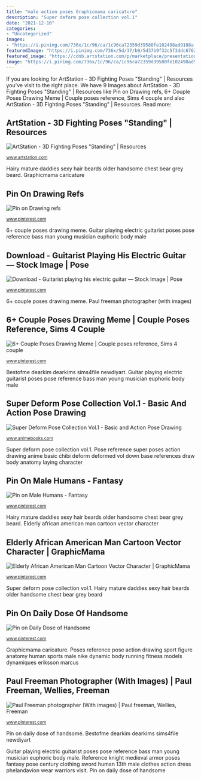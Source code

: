 ```yaml
---
title: "male action poses Graphicmama caricature"
description: "Super deform pose collection vol.1"
date: "2021-12-10"
categories:
- "Uncategorized"
images:
- "https://i.pinimg.com/736x/1c/96/ca/1c96ca72359d39580fe102498ad9108a.jpg"
featuredImage: "https://i.pinimg.com/736x/5d/37/b9/5d37b9f32c5f3ddc6762b9bdce5a281b.jpg"
featured_image: "https://cdnb.artstation.com/p/marketplace/presentation_assets/000/153/041/large/file.jpg?1560251923"
image: "https://i.pinimg.com/736x/1c/96/ca/1c96ca72359d39580fe102498ad9108a.jpg"
---
```


If you are looking for ArtStation - 3D Fighting Poses &quot;Standing&quot; | Resources you've visit to the right place. We have 9 Images about ArtStation - 3D Fighting Poses &quot;Standing&quot; | Resources like Pin on Drawing refs, 6+ Couple Poses Drawing Meme | Couple poses reference, Sims 4 couple and also ArtStation - 3D Fighting Poses &quot;Standing&quot; | Resources. Read more:

## ArtStation - 3D Fighting Poses &quot;Standing&quot; | Resources

![ArtStation - 3D Fighting Poses &quot;Standing&quot; | Resources](https://cdnb.artstation.com/p/marketplace/presentation_assets/000/153/041/large/file.jpg?1560251923 "Fighting poses standing 3d artstation")

<small>www.artstation.com</small>

Hairy mature daddies sexy hair beards older handsome chest bear grey beard. Graphicmama caricature

## Pin On Drawing Refs

![Pin on Drawing refs](https://i.pinimg.com/originals/34/5a/5b/345a5bc0f29ad6153ecb35c483254eb6.jpg "Elderly african american man cartoon vector character")

<small>www.pinterest.com</small>

6+ couple poses drawing meme. Guitar playing electric guitarist poses pose reference bass man young musician euphoric body male

## Download - Guitarist Playing His Electric Guitar — Stock Image | Pose

![Download - Guitarist playing his electric guitar — Stock Image | Pose](https://i.pinimg.com/736x/71/89/16/7189161a40e4dedae604d4e105aa2844.jpg "Fighting poses standing 3d artstation")

<small>www.pinterest.com</small>

6+ couple poses drawing meme. Paul freeman photographer (with images)

## 6+ Couple Poses Drawing Meme | Couple Poses Reference, Sims 4 Couple

![6+ Couple Poses Drawing Meme | Couple poses reference, Sims 4 couple](https://i.pinimg.com/736x/5d/37/b9/5d37b9f32c5f3ddc6762b9bdce5a281b.jpg "Pose reference super poses action drawing anime basic chibi deform deformed vol down base references draw body anatomy laying character")

<small>www.pinterest.com</small>

Bestofme dearkim dearkims sims4file newdiyart. Guitar playing electric guitarist poses pose reference bass man young musician euphoric body male

## Super Deform Pose Collection Vol.1 - Basic And Action Pose Drawing

![Super Deform Pose Collection Vol.1 - Basic and Action Pose Drawing](https://sep.yimg.com/ay/animebooks-com/super-deformation-pose-collection-basic-and-action-pose-reference-book-12.gif "Pin on drawing refs")

<small>www.animebooks.com</small>

Super deform pose collection vol.1. Pose reference super poses action drawing anime basic chibi deform deformed vol down base references draw body anatomy laying character

## Pin On Male Humans - Fantasy

![Pin on Male Humans - Fantasy](https://i.pinimg.com/736x/ec/1b/4b/ec1b4bffaee30dc54bd2964d2bac8697.jpg "Reference knight medieval armor poses fantasy pose century clothing sword human 13th male clothes action dress phelandavion wear warriors visit")

<small>www.pinterest.com</small>

Hairy mature daddies sexy hair beards older handsome chest bear grey beard. Elderly african american man cartoon vector character

## Elderly African American Man Cartoon Vector Character | GraphicMama

![Elderly African American Man Cartoon Vector Character | GraphicMama](https://i.pinimg.com/736x/1c/96/ca/1c96ca72359d39580fe102498ad9108a.jpg "Fighting poses standing 3d artstation")

<small>www.pinterest.com</small>

Super deform pose collection vol.1. Hairy mature daddies sexy hair beards older handsome chest bear grey beard

## Pin On Daily Dose Of Handsome

![Pin on Daily Dose of Handsome](https://i.pinimg.com/736x/32/67/2c/32672c7d8401426b956a244ea024fa2e.jpg "6+ couple poses drawing meme")

<small>www.pinterest.com</small>

Graphicmama caricature. Poses reference pose action drawing sport figure anatomy human sports male nike dynamic body running fitness models dynamiques eriksson marcus

## Paul Freeman Photographer (With Images) | Paul Freeman, Wellies, Freeman

![Paul Freeman photographer (With images) | Paul freeman, Wellies, Freeman](https://i.pinimg.com/736x/20/49/84/204984c81a3bc0c532b806962a90c5cc.jpg "Graphicmama caricature")

<small>www.pinterest.com</small>

Pin on daily dose of handsome. Bestofme dearkim dearkims sims4file newdiyart

Guitar playing electric guitarist poses pose reference bass man young musician euphoric body male. Reference knight medieval armor poses fantasy pose century clothing sword human 13th male clothes action dress phelandavion wear warriors visit. Pin on daily dose of handsome
